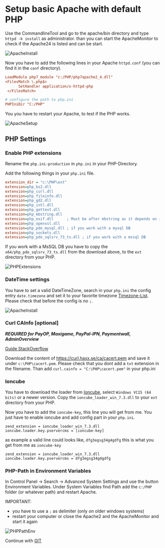# Setup basic Apache with default PHP

 Use the CommandlineTool and go to the apache/bin directory and type `httpd -k install` as administrator. than you can start the 
 ApacheMonitor to check if the Apache24 is listed and can be start.
 
 ![ApacheInstall](https://raw.githubusercontent.com/kokspflanze/PServerCMS/master/docs/images/apache-install.png)
 
 Now you have to add the following lines in your Apache `httpd.conf` (you can find it in the `conf` directory).
 
 ```ini
 LoadModule php7_module "c:/PHP/php7apache2_4.dll"
 <FilesMatch \.php$>
       SetHandler application/x-httpd-php
  </FilesMatch>
 
 # configure the path to php.ini
 PHPIniDir "C:/PHP"
 ```
 
 You you have to restart your Apache, to test if the PHP works.
 
 ![ApacheSetup](https://raw.githubusercontent.com/kokspflanze/PServerCMS/master/docs/images/apache-setup.gif?raw=true)

## PHP Settings

### Enable PHP extensions
 
 Rename the `php.ini-production` in `php.ini` in your PHP-Directory.
 
 Add the following things in your `php.ini` file.
 
 ```ini
 extension_dir = "c:\PHP\ext"
 extension=php_bz2.dll
 extension=php_curl.dll
 extension=php_fileinfo.dll
 extension=php_gd2.dll
 extension=php_intl.dll
 extension=php_gettext.dll
 extension=php_mbstring.dll
 extension=php_exif.dll      ; Must be after mbstring as it depends on it
 extension=php_openssl.dll
 extension=php_pdo_mysql.dll ; if you work with a mysql DB
 extension=php_sockets.dll
 extension=php_pdo_sqlsrv_73_ts.dll ; if you work with a mssql DB 
 ```
 
 If you work with a MsSQL DB you have to copy the `x64/php_pdo_sqlsrv_73_ts.dll` from the download above, to the `ext` directory from your PHP.
 
 ![PHPExtensions](https://raw.githubusercontent.com/kokspflanze/PServerCMS/master/docs/images/php-extensions.gif?raw=true)
 
### DateTime settings
 
 You have to set a valid DateTimeZone, search in your `php.ini` the config entry `date.timezone` and 
 set it to your favorite timezone [Timezone-List](http://php.net/manual/en/timezones.php). Please check that before the config is no `;`.
 
 ![ApacheInstall](https://raw.githubusercontent.com/kokspflanze/PServerCMS/master/docs/images/php-datetime.png)
 
### Curl CAInfo [optional]

_**REQUIRED for PayOP, Maxigame, PayPal-IPN, Paymentwall, AdminOverview**_

 [Guide StackOverflow](http://stackoverflow.com/questions/21114371/php-curl-error-code-60#answer-21114601)
 
 Download the content of https://curl.haxx.se/ca/cacert.pem and save it under `c:\PHP\cacert.pem`. Please check that you dont add a `txt` extension in the filename.
 Than add `curl.cainfo = "C:\PHP\cacert.pem"` in your php.ini

### Ioncube

You have to download the loader from [Ioncube](https://www.ioncube.com/loaders.php), select `Windows VC15 (64 bits)` or a newer version.
Copy the `ioncube_loader_win_7.3.dll` to your `ext` directory from your PHP.

Now you have to add the `ioncube-key`, this line you will get from me. You just have to enable ioncube and add config part in your `php.ini`.

````
zend_extension = ioncube_loader_win_7.3.dll
ioncube.loader.key.pservercms = [ioncube-key]
````

as example a valid line could looks like, `dfg3egsg34g4gdfg` this is what you get from me as `ioncube-key`
````
zend_extension = ioncube_loader_win_7.3.dll
ioncube.loader.key.pservercms = dfg3egsg34g4gdfg
```` 

### PHP-Path in Environment Variables
 
 In Control Panel -> Search -> Advanced System Settings and use the button Environment Variables. 
 Under System Variables find Path add the `c:/PHP` folder (or whatever path) and restart Apache.
 
 IMPORTANT:
  - you have to use a `;` as delimiter (only on older windows systems)
  - restart your computer or close the Apache2 and the ApacheMonitor and start it again 
  
 ![PHPPathEnv](https://raw.githubusercontent.com/kokspflanze/PServerCMS/master/docs/images/php-path-env.gif?raw=true)
 
Continue with [GIT](/install/windows-setup/GIT.md)

